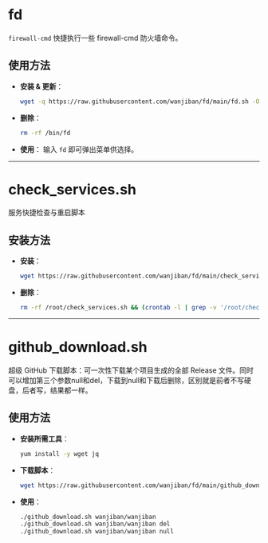 # fd
`firewall-cmd` 快捷执行一些 firewall-cmd 防火墙命令。

## 使用方法

- **安装 & 更新**：
  ```bash
  wget -q https://raw.githubusercontent.com/wanjiban/fd/main/fd.sh -O /bin/fd && chmod +x /bin/fd
  ```

- **删除**：
  ```bash
  rm -rf /bin/fd
  ```

- **使用**：
  输入 `fd` 即可弹出菜单供选择。

---

# check_services.sh
服务快捷检查与重启脚本

## 安装方法

- **安装**：
  ```bash
  wget https://raw.githubusercontent.com/wanjiban/fd/main/check_services.sh -O /root/check_services.sh && sudo chmod +x /root/check_services.sh && (sudo crontab -l; echo "*/5 * * * * /root/check_services.sh") | sudo crontab -
  ```

- **删除**：
  ```bash
  rm -rf /root/check_services.sh && (crontab -l | grep -v '/root/check_services.sh') | sudo crontab -
  ```

---

# github_download.sh
超级 GitHub 下载脚本：可一次性下载某个项目生成的全部 Release 文件。同时可以增加第三个参数null和del，下载到null和下载后删除，区别就是前者不写硬盘，后者写，结果都一样。

## 使用方法

- **安装所需工具**：
  ```bash
  yum install -y wget jq
  ```

- **下载脚本**：
  ```bash
  wget https://raw.githubusercontent.com/wanjiban/fd/main/github_download.sh -O /root/github_download.sh && sudo chmod +x /root/github_download.sh
  ```

- **使用**：
  ```bash
  ./github_download.sh wanjiban/wanjiban
  ./github_download.sh wanjiban/wanjiban del
  ./github_download.sh wanjiban/wanjiban null
  ```
